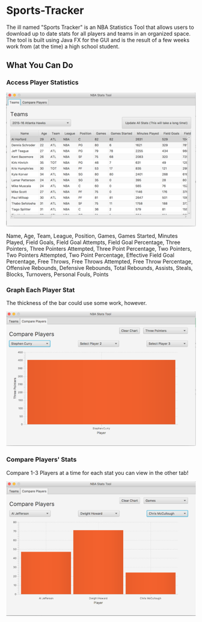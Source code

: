 # Sports-Tracker

The ill named "Sports Tracker" is an NBA Statistics Tool that allows users to download up to date stats for all players and teams in an organized space. The tool is built using Java FX for the GUI and is the result of a few weeks work from (at the time) a high school student. 

## What You Can Do

### Access Player Statistics

![alt tag](https://github.com/amousa11/Sports-Tracker/blob/master/Screen%20Shot%202016-10-27%20at%209.12.58%20PM.png)

Name, Age, Team, League, Position, Games, Games Started, Minutes Played, Field Goals, Field Goal Attempts, Field Goal Percentage, Three Pointers, Three Pointers Attempted, Three Point Percentage, Two Pointers, Two Pointers Attempted, Two Point Percentage, Effective Field Goal Percentage, Free Throws, Free Throws Attempted, Free Throw Percentage, Offensive Rebounds, Defensive Rebounds, Total Rebounds, Assists, Steals, Blocks, Turnovers, Personal Fouls, Points

### Graph Each Player Stat

The thickness of the bar could use some work, however.

![alt tag](https://github.com/amousa11/Sports-Tracker/blob/master/Screen%20Shot%202016-10-27%20at%209.21.49%20PM.png)

### Compare Players' Stats

Compare 1-3 Players at a time for each stat you can view in the other tab!

![alt tag](https://github.com/amousa11/Sports-Tracker/blob/master/Screen%20Shot%202016-10-27%20at%209.17.13%20PM.png)
